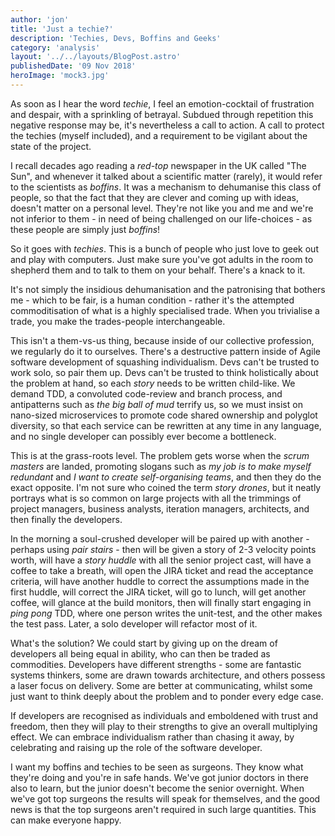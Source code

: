 ```yaml
---
author: 'jon'
title: 'Just a techie?'
description: 'Techies, Devs, Boffins and Geeks'
category: 'analysis'
layout: '../../layouts/BlogPost.astro'
publishedDate: '09 Nov 2018'
heroImage: 'mock3.jpg'
---
```


As soon as I hear the word _techie_, I feel an emotion-cocktail of
frustration and despair, with a sprinkling of betrayal. Subdued through
repetition this negative response may be, it's nevertheless a call to
action. A call to protect the techies (myself included), and a
requirement to be vigilant about the state of the project.

I recall decades ago reading a _red-top_ newspaper in the UK called
\"The Sun\", and whenever it talked about a scientific matter (rarely),
it would refer to the scientists as _boffins_. It was a mechanism to
dehumanise this class of people, so that the fact that they are clever
and coming up with ideas, doesn't matter on a personal level. They're
not like you and me and we're not inferior to them - in need of being
challenged on our life-choices - as these people are simply just
_boffins_!

So it goes with _techies_. This is a bunch of people who just love to
geek out and play with computers. Just make sure you've got adults in
the room to shepherd them and to talk to them on your behalf. There's a
knack to it.

It's not simply the insidious dehumanisation and the patronising that
bothers me - which to be fair, is a human condition - rather it's the
attempted commoditisation of what is a highly specialised trade. When
you trivialise a trade, you make the trades-people interchangeable.

This isn't a them-vs-us thing, because inside of our collective
profession, we regularly do it to ourselves. There's a destructive
pattern inside of Agile software development of squashing individualism.
Devs can't be trusted to work solo, so pair them up. Devs can't be
trusted to think holistically about the problem at hand, so each _story_
needs to be written child-like. We demand TDD, a convoluted code-review
and branch process, and antipatterns such as _the big ball of mud_
terrify us, so we must insist on nano-sized microservices to promote
code shared ownership and polyglot diversity, so that each service can
be rewritten at any time in any language, and no single developer can
possibly ever become a bottleneck.

This is at the grass-roots level. The problem gets worse when the _scrum
masters_ are landed, promoting slogans such as _my job is to make myself
redundant_ and _I want to create self-organising teams_, and then they
do the exact opposite. I'm not sure who coined the term _story drones_,
but it neatly portrays what is so common on large projects with all the
trimmings of project managers, business analysts, iteration managers,
architects, and then finally the developers.

In the morning a soul-crushed developer will be paired up with another -
perhaps using _pair stairs_ - then will be given a story of 2-3 velocity
points worth, will have a _story huddle_ with all the senior project
cast, will have a coffee to take a breath, will open the JIRA ticket and
read the acceptance criteria, will have another huddle to correct the
assumptions made in the first huddle, will correct the JIRA ticket, will
go to lunch, will get another coffee, will glance at the build monitors,
then will finally start engaging in _ping pong_ TDD, where one person
writes the unit-test, and the other makes the test pass. Later, a solo
developer will refactor most of it.

What's the solution? We could start by giving up on the dream of
developers all being equal in ability, who can then be traded as
commodities. Developers have different strengths - some are fantastic
systems thinkers, some are drawn towards architecture, and others
possess a laser focus on delivery. Some are better at communicating,
whilst some just want to think deeply about the problem and to ponder
every edge case.

If developers are recognised as individuals and emboldened with trust
and freedom, then they will play to their strengths to give an overall
multiplying effect. We can embrace individualism rather than chasing it
away, by celebrating and raising up the role of the software developer.

I want my boffins and techies to be seen as surgeons. They know what
they're doing and you're in safe hands. We've got junior doctors in
there also to learn, but the junior doesn't become the senior overnight.
When we've got top surgeons the results will speak for themselves, and
the good news is that the top surgeons aren't required in such large
quantities. This can make everyone happy.
